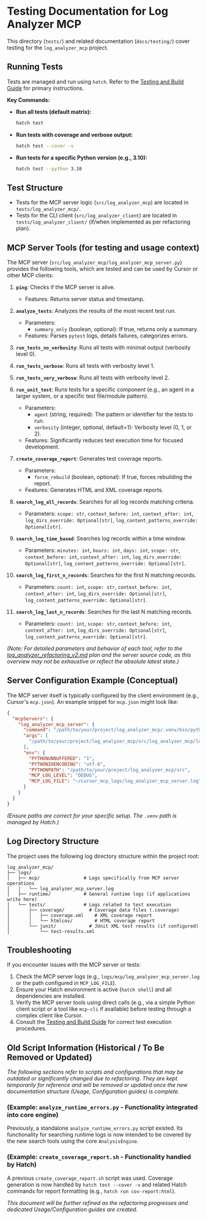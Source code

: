 # Testing Documentation for Log Analyzer MCP

This directory (`tests/`) and related documentation (`docs/testing/`) cover testing for the `log_analyzer_mcp` project.

## Running Tests

Tests are managed and run using `hatch`. Refer to the [Testing and Build Guide](../rules/testing-and-build-guide.md) for primary instructions.

**Key Commands:**

- **Run all tests (default matrix):**

  ```bash
  hatch test
  ```

- **Run tests with coverage and verbose output:**

  ```bash
  hatch test --cover -v
  ```

- **Run tests for a specific Python version (e.g., 3.10):**

  ```bash
  hatch test --python 3.10
  ```

## Test Structure

- Tests for the MCP server logic (`src/log_analyzer_mcp`) are located in `tests/log_analyzer_mcp/`.
- Tests for the CLI client (`src/log_analyzer_client`) are located in `tests/log_analyzer_client/` (if/when implemented as per refactoring plan).

## MCP Server Tools (for testing and usage context)

The MCP server (`src/log_analyzer_mcp/log_analyzer_mcp_server.py`) provides the following tools, which are tested and can be used by Cursor or other MCP clients:

1. **`ping`**: Checks if the MCP server is alive.
    - Features: Returns server status and timestamp.

2. **`analyze_tests`**: Analyzes the results of the most recent test run.
    - Parameters:
        - `summary_only` (boolean, optional): If true, returns only a summary.
    - Features: Parses `pytest` logs, details failures, categorizes errors.

3. **`run_tests_no_verbosity`**: Runs all tests with minimal output (verbosity level 0).

4. **`run_tests_verbose`**: Runs all tests with verbosity level 1.

5. **`run_tests_very_verbose`**: Runs all tests with verbosity level 2.

6. **`run_unit_test`**: Runs tests for a specific component (e.g., an agent in a larger system, or a specific test file/module pattern).
    - Parameters:
        - `agent` (string, required): The pattern or identifier for the tests to run.
        - `verbosity` (integer, optional, default=1): Verbosity level (0, 1, or 2).
    - Features: Significantly reduces test execution time for focused development.

7. **`create_coverage_report`**: Generates test coverage reports.
    - Parameters:
        - `force_rebuild` (boolean, optional): If true, forces rebuilding the report.
    - Features: Generates HTML and XML coverage reports.

8. **`search_log_all_records`**: Searches for all log records matching criteria.
    - Parameters: `scope: str`, `context_before: int`, `context_after: int`, `log_dirs_override: Optional[str]`, `log_content_patterns_override: Optional[str]`.

9. **`search_log_time_based`**: Searches log records within a time window.
    - Parameters: `minutes: int`, `hours: int`, `days: int`, `scope: str`, `context_before: int`, `context_after: int`, `log_dirs_override: Optional[str]`, `log_content_patterns_override: Optional[str]`.

10. **`search_log_first_n_records`**: Searches for the first N matching records.
    - Parameters: `count: int`, `scope: str`, `context_before: int`, `context_after: int`, `log_dirs_override: Optional[str]`, `log_content_patterns_override: Optional[str]`.

11. **`search_log_last_n_records`**: Searches for the last N matching records.
    - Parameters: `count: int`, `scope: str`, `context_before: int`, `context_after: int`, `log_dirs_override: Optional[str]`, `log_content_patterns_override: Optional[str]`.

*(Note: For detailed parameters and behavior of each tool, refer to the [log_analyzer_refactoring_v2.md](../refactoring/log_analyzer_refactoring_v2.md) plan and the server source code, as this overview may not be exhaustive or reflect the absolute latest state.)*

## Server Configuration Example (Conceptual)

The MCP server itself is typically configured by the client environment (e.g., Cursor's `mcp.json`). An example snippet for `mcp.json` might look like:

```json
{
  "mcpServers": {
    "log_analyzer_mcp_server": {
      "command": "/path/to/your/project/log_analyzer_mcp/.venv/bin/python",
      "args": [
        "/path/to/your/project/log_analyzer_mcp/src/log_analyzer_mcp/log_analyzer_mcp_server.py"
      ],
      "env": {
        "PYTHONUNBUFFERED": "1",
        "PYTHONIOENCODING": "utf-8",
        "PYTHONPATH": "/path/to/your/project/log_analyzer_mcp/src",
        "MCP_LOG_LEVEL": "DEBUG",
        "MCP_LOG_FILE": "~/cursor_mcp_logs/log_analyzer_mcp_server.log" // Example path
      }
    }
  }
}
```

*(Ensure paths are correct for your specific setup. The `.venv` path is managed by Hatch.)*

## Log Directory Structure

The project uses the following log directory structure within the project root:

```shell
log_analyzer_mcp/
├── logs/
│   ├── mcp/                # Logs specifically from MCP server operations
│   │   └── log_analyzer_mcp_server.log
│   ├── runtime/            # General runtime logs (if applications write here)
│   └── tests/              # Logs related to test execution
│       ├── coverage/         # Coverage data files (.coverage)
│       │   ├── coverage.xml    # XML coverage report
│       │   └── htmlcov/        # HTML coverage report
│       └── junit/            # JUnit XML test results (if configured)
│           └── test-results.xml
```

## Troubleshooting

If you encounter issues with the MCP server or tests:

1. Check the MCP server logs (e.g., `logs/mcp/log_analyzer_mcp_server.log` or the path configured in `MCP_LOG_FILE`).
2. Ensure your Hatch environment is active (`hatch shell`) and all dependencies are installed.
3. Verify the MCP server tools using direct calls (e.g., via a simple Python client script or a tool like `mcp-cli` if available) before testing through a complex client like Cursor.
4. Consult the [Testing and Build Guide](../rules/testing-and-build-guide.md) for correct test execution procedures.

## Old Script Information (Historical / To Be Removed or Updated)

*The following sections refer to scripts and configurations that may be outdated or significantly changed due to refactoring. They are kept temporarily for reference and will be removed or updated once the new documentation structure (Usage, Configuration guides) is complete.*

### (Example: `analyze_runtime_errors.py` - Functionality integrated into core engine)

Previously, a standalone `analyze_runtime_errors.py` script existed. Its functionality for searching runtime logs is now intended to be covered by the new search tools using the core `AnalysisEngine`.

### (Example: `create_coverage_report.sh` - Functionality handled by Hatch)

A previous `create_coverage_report.sh` script was used. Coverage generation is now handled by `hatch test --cover -v` and related Hatch commands for report formatting (e.g., `hatch run cov-report:html`).

*This document will be further refined as the refactoring progresses and dedicated Usage/Configuration guides are created.*
